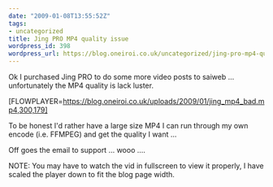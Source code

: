 ```yaml
---
date: "2009-01-08T13:55:52Z"
tags:
- uncategorized
title: Jing PRO MP4 quality issue
wordpress_id: 398
wordpress_url: https://blog.oneiroi.co.uk/uncategorized/jing-pro-mp4-quality-issue
---
```

Ok I purchased Jing PRO to do some more video posts to saiweb ... unfortunately the MP4 quality is lack luster. 

[FLOWPLAYER=https://blog.oneiroi.co.uk/uploads/2009/01/jing_mp4_bad.mp4,300,179]

To be honest I'd rather have a large size MP4 I can run through my own encode (i.e. FFMPEG) and get the quality I want ...

Off goes the email to support ... wooo ....

NOTE: You may have to watch the vid in fullscreen to view it properly, I have scaled the player down to fit the blog page width.
